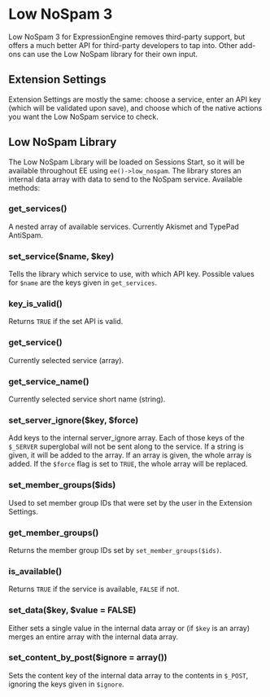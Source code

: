 # Low NoSpam 3

Low NoSpam 3 for ExpressionEngine removes third-party support, but offers a much better API for third-party developers to tap into. Other add-ons can use the Low NoSpam library for their own input.

## Extension Settings

Extension Settings are mostly the same: choose a service, enter an API key (which will be validated upon save), and choose which of the native actions you want the Low NoSpam service to check.

## Low NoSpam Library

The Low NoSpam Library will be loaded on Sessions Start, so it will be available throughout EE using `ee()->low_nospam`. The library stores an internal data array with data to send to the NoSpam service. Available methods:

### get_services()

A nested array of available services. Currently Akismet and TypePad AntiSpam.

### set_service($name, $key)

Tells the library which service to use, with which API key. Possible values for `$name` are the keys given in `get_services`.

### key_is_valid()

Returns `TRUE` if the set API is valid.

### get_service()

Currently selected service (array).

### get_service_name()

Currently selected service short name (string).

### set_server_ignore($key, $force)

Add keys to the internal server_ignore array. Each of those keys of the `$_SERVER` superglobal will not be sent along to the service. If a string is given, it will be added to the array. If an array is given, the whole array is added. If the `$force` flag is set to `TRUE`, the whole array will be replaced.

### set_member_groups($ids)

Used to set member group IDs that were set by the user in the Extension Settings.

### get_member_groups()

Returns the member group IDs set by `set_member_groups($ids)`.

### is_available()

Returns `TRUE` if the service is available, `FALSE` if not.

### set_data($key, $value = FALSE)

Either sets a single value in the internal data array or (if `$key` is an array) merges an entire array with the internal data array.

### set_content_by_post($ignore = array())

Sets the content key of the internal data array to the contents in `$_POST`, ignoring the keys given in `$ignore`.